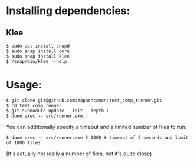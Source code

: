# Installing dependencies:

## Klee

```shell-session
$ sudo apt install snapd
$ sudo snap install core
$ sudo snap install klee
$ /snap/bin/klee --help
```

# Usage:

```shell-session
$ git clone git@github.com:zapashcanon/test_comp_runner.git
$ cd test_comp_runner
$ git submodule update --init --depth 1
$ dune exec -- src/runner.exe
```

You can additionally specify a timeout and a limited number of files to run:

```shell-session
$ dune exec -- src/runner.exe 5 1000 # timeout of 5 seconds and limit of 1000 files
```

(It's actually not really a number of files, but it's quite close)
